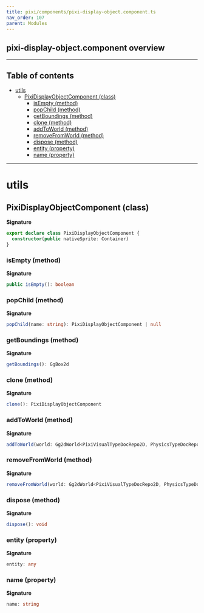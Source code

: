 ```yaml
---
title: pixi/components/pixi-display-object.component.ts
nav_order: 107
parent: Modules
---
```


## pixi-display-object.component overview

---

<h2 class="text-delta">Table of contents</h2>

- [utils](#utils)
  - [PixiDisplayObjectComponent (class)](#pixidisplayobjectcomponent-class)
    - [isEmpty (method)](#isempty-method)
    - [popChild (method)](#popchild-method)
    - [getBoundings (method)](#getboundings-method)
    - [clone (method)](#clone-method)
    - [addToWorld (method)](#addtoworld-method)
    - [removeFromWorld (method)](#removefromworld-method)
    - [dispose (method)](#dispose-method)
    - [entity (property)](#entity-property)
    - [name (property)](#name-property)

---

# utils

## PixiDisplayObjectComponent (class)

**Signature**

```ts
export declare class PixiDisplayObjectComponent {
  constructor(public nativeSprite: Container)
}
```

### isEmpty (method)

**Signature**

```ts
public isEmpty(): boolean
```

### popChild (method)

**Signature**

```ts
popChild(name: string): PixiDisplayObjectComponent | null
```

### getBoundings (method)

**Signature**

```ts
getBoundings(): GgBox2d
```

### clone (method)

**Signature**

```ts
clone(): PixiDisplayObjectComponent
```

### addToWorld (method)

**Signature**

```ts
addToWorld(world: Gg2dWorld<PixiVisualTypeDocRepo2D, PhysicsTypeDocRepo2D, PixiSceneComponent>): void
```

### removeFromWorld (method)

**Signature**

```ts
removeFromWorld(world: Gg2dWorld<PixiVisualTypeDocRepo2D, PhysicsTypeDocRepo2D, PixiSceneComponent>): void
```

### dispose (method)

**Signature**

```ts
dispose(): void
```

### entity (property)

**Signature**

```ts
entity: any
```

### name (property)

**Signature**

```ts
name: string
```
